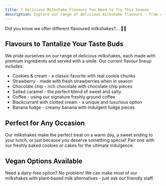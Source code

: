 ```yaml
---
title: 7 Delicious Milkshake Flavours You Need to Try This Season
description: Explore our range of delicious milkshake flavours - from cookies & cream to banana fudge
---
```


Did you know we offer different flavoured milkshakes?… 🧋🍦

## Flavours to Tantalize Your Taste Buds

We pride ourselves on our range of delicious milkshakes, each made with premium ingredients and served with a smile. Our current flavour lineup includes:

- Cookies & cream - a classic favorite with real cookie chunks
- Strawberry - made with fresh strawberries when in season
- Chocolate chip - rich chocolate with chocolate chip pieces
- Salted caramel - the perfect blend of sweet and salty
- Coffee - using our signature freshly ground coffee
- Blackcurrant with clotted cream - a unique and luxurious option
- Banana fudge - creamy banana with indulgent fudge pieces

## Perfect for Any Occasion

Our milkshakes make the perfect treat on a warm day, a sweet ending to your lunch, or just because you deserve something special! Pair one with our freshly baked cookies or cakes for the ultimate indulgence.

## Vegan Options Available

Need a dairy-free option? No problem! We can make most of our milkshakes with plant-based milk alternatives - just ask our friendly staff.
